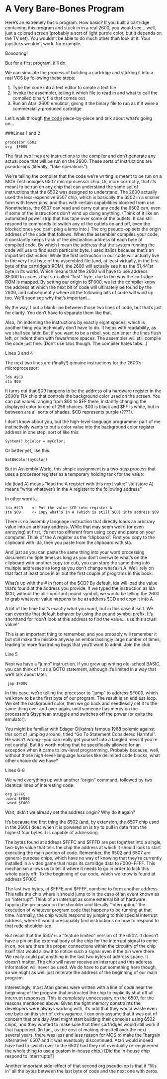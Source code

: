 # A Very Bare-Bones Program

Here’s an extremely basic program. How basic? If you built a cartridge containing this program and stuck in in a real 2600, you would see… well, just a colored screen (probably a sort of light purple color, but it depends on the TV set). You wouldn’t be able to do much other than look at it. Your joysticks wouldn’t work, for example.

Booooring!

But for a first program, it’ll do.

We can simulate the process of building a cartridge and sticking it into a real VCS by following these steps:

1. Type the code into a text editor to create a text file
2. Invoke the assembler, telling it which file to read in and what to call the compiled binary file that comes out
3. Run an Atari 2600 emulator, giving it the binary file to run as if it were a commercially-produced cartridge

Let’s walk through [the code](./bbones1.asm "Code for Bare-Bones Program #1") piece-by-piece and talk about what’s going on...

###Lines 1 and 2

```assembly
processor 6502
org  $F000
```

The first two lines are instructions to the compiler and don’t generate any actual code that will be run on the 2600. These sorts of instructions are pseudo-ops (literally, “fake operations”).

We're telling the compiler that the code we’re writing is meant to be run on a MOS Technologies 6502 microprocessor chip. Or, more correctly, that it’s meant to be run on any chip that can understand the same set of instructions that the 6502 was designed to understand. The 2600 actually used the less-expensive 6507 chip, which is basically the 6502 in a smaller form with fewer pins, and thus with certain capabilities blocked from use. Nonetheless, the 6507 can read and carry out any code the 6502 can, even if some of the instructions don’t wind up doing anything. (Think of it like an automated power strip that has tape over some of the outlets. It can still respond to commands to switch any of the outlets on and off, even the blocked ones you can’t plug a lamp into.)
The org pseudo-op sets the origin address of the code that follows. When the assembler compiles your code, it constantly keeps track of the destination address of each byte of compiled code. By which I mean the address that the system running the code will use to find each particular byte. I used italics because that’s an important distinction! While the first instruction in our code will actually live in the very first byte of the assembled file (and, at least virtually, in the first byte of the cartridge’s ROM), the 2600 will actually see it as the 61,441st byte in its world. Which means that the 2600 will have to use address $F000 to access that so-called “first” byte, due to the way the cartridge ROM is mapped. By setting our origin to $F000, we let the compiler know the address at which the next bit of code will ultimately be found by the 2600, and subsequently where all the following bits of code will wind up too. We’ll soon see why that’s important...

By the way, I put a blank line between those two lines of code, but that’s just for clarity. You don’t have to separate them like that.

Also, I’m indenting the instructions by exactly eight spaces, which is another thing you technically don’t have to do. It helps with readability, as we shall see later. But if you want to be a rebel, you can enter the lines flush left, or indent them with fewer/more spaces. The assembler will still compile the code just fine. (Don’t use tabs though. The compiler hates tabs…)

Lines 3 and 4

The next two lines are (finally!) genuine instructions for the 2600’s microprocessor:

	lda #$CD
	sta $09

It turns out that $09 happens to be the address of a hardware register in the 2600’s TIA chip that controls the background color used on the screen. You can put values ranging from $00 to $FF there, instantly changing the displayed color to one of 256 choices. $00 is black and $FF is white, but in between are all sorts of shades. $CD represents purple (????).

I don’t know about you, but the high-level-language programmer part of me instinctively wants to put a color value into the background color register address in one step, sort of like this:

    System().bgColor = myColor;

Or better yet, like this:

    SetBGColor(myColor)

But in Assembly World, this simple assignment is a two-step process that uses a processor register as a temporary holding tank for the value:

lda (load A) means “load the A register with this next value”
sta (store A) means “write whatever’s in the A register to the following address”

In other words…

	lda #$CD    <- Put the value $CD into register A
	sta $09     <- Copy what’s in A (which is still $CD) into address $09

There is no assembly language instruction that directly loads an arbitrary value into an arbitrary address. While that may seem weird (or even annoying) at first, it’s not too different from using copy and paste on your computer. Think of the A register as the “clipboard”. First you copy to the clipboard with lda, then you paste from the clipboard with sta.

And just as you can paste the same thing into your word processing document multiple times as long as you don’t overwrite what’s on the clipboard with another copy (or cut), you can store the same thing into multiple addresses as long as you don’t change what’s in A. We’ll rely on that fact at least once in all but the first couple of programs in this book.

What’s up with the # in front of the $CD? By default, lda will load the value that’s found at the address you provide. If we typed the instruction as lda $CD, without the all-important pound symbol, we would be telling the 2600 to grab whatever value happens to be at address $CD and copy it into A.

A lot of the time that’s exactly what you want, but in this case it isn’t. We can override that default behavior by using the pound symbol prefix. It’s shorthand for “don’t look at this address to find the value… use this actual value!”

This is an important thing to remember, and you probably will remember it but still make the mistake anyway an embarrassingly large number of times, leading to more frustrating bugs that you’ll want to admit. Join the club.

Line 5

Next we have a “jump” instruction. If you grew up writing old-school BASIC, you can think of it as a GOTO statement, although it’s limited in a way that we’ll talk about later.

     jmp $F000

In this case, we’re telling the processor to “jump” to address $F000, which we know to be the first byte of our program. The result is an endless loop. We set the background color, then we go back and needlessly set it to the same thing over and over again, until someone has mercy on the processor’s Sisyphean struggle and switches off the power (or quits the emulator).

You might be familiar with Edsger Dijkstra’s famous 1968 polemic against this sort of jumping around, titled “Go To Statement Considered Harmful”. He wasn’t wrong--you can really get yourself into a tangled mess if you’re not careful. But it’s worth noting that he specifically allowed for an exception when it came to low-level programming. Probably because, well, without those high-level-language luxuries like delimited code blocks, what other choice do we have?

Lines 6-8

We wind everything up with another “origin” command, followed by two identical lines of interesting code:

	org $FFFC
	.word $F000
	.word $F000

Wait, didn’t we already set the address origin? Why do it again?

It’s because the first thing the 6502 (and, by extension, the 6507 chip used in the 2600) does when it is powered on is try to pull in data from the highest four bytes it is capable of addressing.

The bytes found at address $FFFC and $FFFD are put together into a single, two-byte value that tells the chip the address at which it should look to start executing the main portion of code. Remember, the 6502 and 6507 are general-purpose chips, which have no way of knowing that they’re currently installed in a video game that maps its cartridge data to $F000-$FFFF. This mechanism allows us to tell it where it needs to go in order to kick this whole party off:  To the beginning of our code, which we know is found at address $F000.

The last two bytes, at $FFFE and $FFFF, combine to form another address. This tells the chip where it should jump to in the case of an event known as an “interrupt”. Think of an interrupt as some external bit of hardware tapping the processor on the shoulder and literally “interrupting” the execution of whatever program code that happens to be running at that time. Normally, the chip would respond by jumping to this special interrupt address, where it would presumably find instructions on how to respond to that rude shoulder-tap.

But recall that the 6507 is a “feature limited” version of the 6502. It doesn’t have a pin on the external body of the chip for the interrupt signal to come in on, nor are there the proper connections within the circuitry of the chip itself that would allow it to notice such a signal even if the pin were there. We really could put anything in the last two bytes of address space. It doesn’t matter. The chip will never receive an interrupt and this address information will never be used. We do have to put something here though, so we might as well just reiterate the address of the beginning of our main program.

Interestingly, most Atari games were written with a line of code near the beginning of the program that instructed the chip to explicitly shut off all interrupt responses. This is completely unnecessary on the 6507, for the reasons mentioned above. Given the tight memory constraints the developers were always working with, it’s odd that they would waste even one byte on this sort of extravagance. I can only assume that it was out of concern that one day Atari might start building their consoles using 6502 chips, and they wanted to make sure that their cartridges would still work if that happened. (In fact, as the cost of making chips fell over the next several years, there was less and less reason for MOS to make the “bargain alternative” 6507 and it was eventually discontinued. Atari would indeed have had to switch over to the 6502 had they not eventually re-engineered the whole thing to use a custom in-house chip.) [Did the in-house chip respond to interrrupts?]

Another important side-effect of that second org pseudo-op is that it “fills in” all the bytes between the last byte of code and the next one with zeros.
